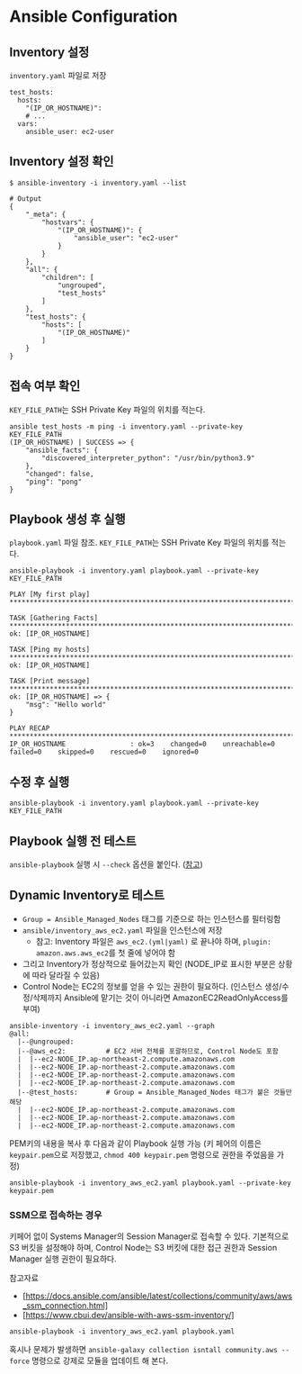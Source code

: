 # Ansible Configuration

## Inventory 설정 

`inventory.yaml` 파일로 저장 

```
test_hosts:
  hosts:
    "(IP_OR_HOSTNAME)":
    # ... 
  vars:
    ansible_user: ec2-user
```

## Inventory 설정 확인 

```shell
$ ansible-inventory -i inventory.yaml --list

# Output
{
    "_meta": {
        "hostvars": {
            "(IP_OR_HOSTNAME)": {
                "ansible_user": "ec2-user"
            }
        }
    },
    "all": {
        "children": [
            "ungrouped",
            "test_hosts"
        ]
    },
    "test_hosts": {
        "hosts": [
            "(IP_OR_HOSTNAME)"
        ]
    }
}
```

## 접속 여부 확인

`KEY_FILE_PATH`는 SSH Private Key 파일의 위치를 적는다.

```shell
ansible test_hosts -m ping -i inventory.yaml --private-key KEY_FILE_PATH
(IP_OR_HOSTNAME) | SUCCESS => {
    "ansible_facts": {
        "discovered_interpreter_python": "/usr/bin/python3.9"
    },
    "changed": false,
    "ping": "pong"
}
```

## Playbook 생성 후 실행

`playbook.yaml` 파일 참조. `KEY_FILE_PATH`는 SSH Private Key 파일의 위치를 적는다.

```shell
ansible-playbook -i inventory.yaml playbook.yaml --private-key KEY_FILE_PATH

PLAY [My first play] **************************************************************************************************************************************************************************************

TASK [Gathering Facts] ************************************************************************************************************************************************************************************
ok: [IP_OR_HOSTNAME]

TASK [Ping my hosts] **************************************************************************************************************************************************************************************
ok: [IP_OR_HOSTNAME]

TASK [Print message] **************************************************************************************************************************************************************************************
ok: [IP_OR_HOSTNAME] => {
    "msg": "Hello world"
}

PLAY RECAP ************************************************************************************************************************************************************************************************
IP_OR_HOSTNAME                : ok=3    changed=0    unreachable=0    failed=0    skipped=0    rescued=0    ignored=0   
```

## 수정 후 실행

```shell
ansible-playbook -i inventory.yaml playbook.yaml --private-key KEY_FILE_PATH
```

## Playbook 실행 전 테스트 

`ansible-playbook` 실행 시 `--check` 옵션을 붙인다. ([참고](https://docs.ansible.com/ansible/2.9/user_guide/playbooks_checkmode.html))

## Dynamic Inventory로 테스트

* `Group = Ansible_Managed_Nodes` 태그를 기준으로 하는 인스턴스를 필터링함
* `ansible/inventory_aws_ec2.yaml` 파일을 인스턴스에 저장
    * 참고: Inventory 파일은 `aws_ec2.(yml|yaml)` 로 끝나야 하며, `plugin: amazon.aws.aws_ec2`를 첫 줄에 넣어야 함
* 그리고 Inventory가 정상적으로 들어갔는지 확인 (NODE_IP로 표시한 부분은 상황에 따라 달라질 수 있음)
* Control Node는 EC2의 정보를 얻을 수 있는 권한이 필요하다. (인스턴스 생성/수정/삭제까지 Ansible에 맡기는 것이 아니라면 AmazonEC2ReadOnlyAccess를 부여)

```shell
ansible-inventory -i inventory_aws_ec2.yaml --graph
@all:
  |--@ungrouped:
  |--@aws_ec2:          # EC2 서버 전체를 포괄하므로, Control Node도 포함
  |  |--ec2-NODE_IP.ap-northeast-2.compute.amazonaws.com
  |  |--ec2-NODE_IP.ap-northeast-2.compute.amazonaws.com
  |  |--ec2-NODE_IP.ap-northeast-2.compute.amazonaws.com
  |  |--ec2-NODE_IP.ap-northeast-2.compute.amazonaws.com
  |--@test_hosts:       # Group = Ansible_Managed_Nodes 태그가 붙은 것들만 해당
  |  |--ec2-NODE_IP.ap-northeast-2.compute.amazonaws.com
  |  |--ec2-NODE_IP.ap-northeast-2.compute.amazonaws.com
  |  |--ec2-NODE_IP.ap-northeast-2.compute.amazonaws.com
```

PEM키의 내용을 복사 후 다음과 같이 Playbook 실행 가능 (키 페어의 이름은 `keypair.pem`으로 저장했고, `chmod 400 keypair.pem` 명령으로 권한을 주었음을 가정)

```shell
ansible-playbook -i inventory_aws_ec2.yaml playbook.yaml --private-key keypair.pem
```

### SSM으로 접속하는 경우

키페어 없이 Systems Manager의 Session Manager로 접속할 수 있다. 기본적으로 S3 버킷을 설정해야 하며, Control Node는 S3 버킷에 대한 접근 권한과 Session Manager 실행 권한이 필요하다. 

참고자료
* [https://docs.ansible.com/ansible/latest/collections/community/aws/aws_ssm_connection.html]
* [https://www.cbui.dev/ansible-with-aws-ssm-inventory/]

```shell
ansible-playbook -i inventory_aws_ec2.yaml playbook.yaml
```

혹시나 문제가 발생하면 `ansible-galaxy collection isntall community.aws --force` 명령으로 강제로 모듈을 업데이트 해 본다. 